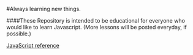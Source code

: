 #Always learning new things.

####These Repository is intended to be educational for everyone who would like to learn Javascript.
(More lessons will be posted everyday, if possible.)

[JavaScript reference](https://developer.mozilla.org/en-US/docs/Web/JavaScript/Reference)
